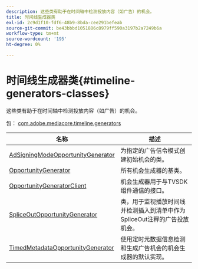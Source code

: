 ```yaml
---
description: 这些类有助于在时间轴中检测投放内容（如广告）的机会。
title: 时间线生成器类
exl-id: 2c9d1f10-fdf6-48b9-8bda-cee291befeab
source-git-commit: be43bbbd1051886c8979ff590a3197b2a7249b6a
workflow-type: tm+mt
source-wordcount: '195'
ht-degree: 0%

---
```


# 时间线生成器类{#timeline-generators-classes}

这些类有助于在时间轴中检测投放内容（如广告）的机会。

包： [com.adobe.mediacore.timeline.generators](https://help.adobe.com/en_US/primetime/api/psdk/asdoc-dhls_1.4/com/adobe/mediacore/timeline/generators/package-detail.html)

| 名称 | 描述 |
|---|---|
| [AdSigningModeOpportunityGenerator](https://help.adobe.com/en_US/primetime/api/psdk/asdoc-dhls_1.4/com/adobe/mediacore/timeline/generators/AdSignalingModeOpportunityGenerator.html) | 为指定的广告信令模式创建初始机会的类。 |
| [OpportunityGenerator](https://help.adobe.com/en_US/primetime/api/psdk/asdoc-dhls_1.4/com/adobe/mediacore/timeline/generators/OpportunityGenerator.html) | 所有机会生成器的基类。 |
| [OpportunityGeneratorClient](https://help.adobe.com/en_US/primetime/api/psdk/asdoc-dhls_1.4/com/adobe/mediacore/timeline/generators/OpportunityGeneratorClient.html) | 机会生成器用于与TVSDK组件通信的接口。 |
| [SpliceOutOpportunityGenerator](https://help.adobe.com/en_US/primetime/api/psdk/asdoc-dhls_1.4/com/adobe/mediacore/timeline/generators/SpliceOutOpportunityGenerator.html) | 类，用于监视播放时间线并检测插入到清单中作为SpliceOut注释的广告投放机会。 |
| [TimedMetadataOpportunityGenerator](https://help.adobe.com/en_US/primetime/api/psdk/asdoc-dhls_1.4/com/adobe/mediacore/timeline/generators/TimedMetadataOpportunityGenerator.html) | 使用定时元数据信息检测和生成广告机会的机会生成器的默认实现。 |
